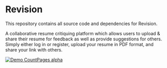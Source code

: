 # Revision

This repository contains all source code and dependencies for Revision.

A collaborative resume critiquing platform which allows users to upload &amp; share their resume for feedback as well as provide suggestions for others. Simply either log in or register, upload your resume in PDF format, and share your link with others.

[![Demo CountPages alpha](https://j.gifs.com/k8W876.gif)](https://www.youtube.com/watch?v=dQMEcFemVak)
